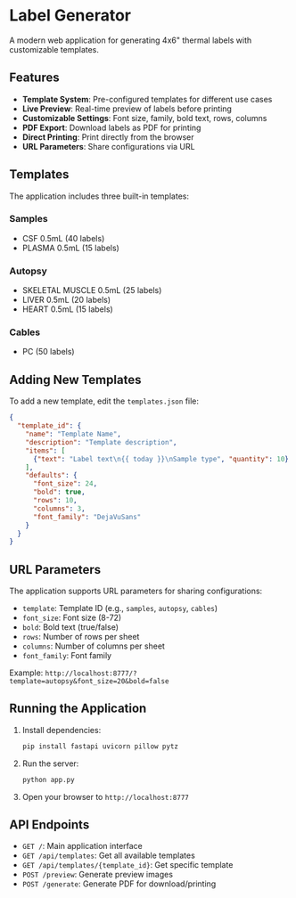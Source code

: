 # Label Generator

A modern web application for generating 4x6" thermal labels with customizable templates.

## Features

- **Template System**: Pre-configured templates for different use cases
- **Live Preview**: Real-time preview of labels before printing
- **Customizable Settings**: Font size, family, bold text, rows, columns
- **PDF Export**: Download labels as PDF for printing
- **Direct Printing**: Print directly from the browser
- **URL Parameters**: Share configurations via URL

## Templates

The application includes three built-in templates:

### Samples
- CSF 0.5mL (40 labels)
- PLASMA 0.5mL (15 labels)

### Autopsy
- SKELETAL MUSCLE 0.5mL (25 labels)
- LIVER 0.5mL (20 labels)
- HEART 0.5mL (15 labels)

### Cables
- PC (50 labels)

## Adding New Templates

To add a new template, edit the `templates.json` file:

```json
{
  "template_id": {
    "name": "Template Name",
    "description": "Template description",
    "items": [
      {"text": "Label text\n{{ today }}\nSample type", "quantity": 10}
    ],
    "defaults": {
      "font_size": 24,
      "bold": true,
      "rows": 10,
      "columns": 3,
      "font_family": "DejaVuSans"
    }
  }
}
```

## URL Parameters

The application supports URL parameters for sharing configurations:

- `template`: Template ID (e.g., `samples`, `autopsy`, `cables`)
- `font_size`: Font size (8-72)
- `bold`: Bold text (true/false)
- `rows`: Number of rows per sheet
- `columns`: Number of columns per sheet
- `font_family`: Font family

Example: `http://localhost:8777/?template=autopsy&font_size=20&bold=false`

## Running the Application

1. Install dependencies:
   ```bash
   pip install fastapi uvicorn pillow pytz
   ```

2. Run the server:
   ```bash
   python app.py
   ```

3. Open your browser to `http://localhost:8777`

## API Endpoints

- `GET /`: Main application interface
- `GET /api/templates`: Get all available templates
- `GET /api/templates/{template_id}`: Get specific template
- `POST /preview`: Generate preview images
- `POST /generate`: Generate PDF for download/printing 